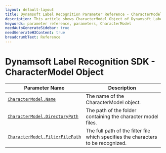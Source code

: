```yaml
---
layout: default-layout
title: Dynamsoft Label Recognition Parameter Reference - CharacterModel Object
description: This article shows CharacterModel Object of Dynamsoft Label Recognition.
keywords: parameter reference, parameters, CharacterModel
needAutoGenerateSidebar: true
needGenerateH3Content: true
breadcrumbText: Reference
---
```



# Dynamsoft Label Recognition SDK - CharacterModel Object

 | Parameter Name | Description |
 | -------------- | ----------- | 
 | [`CharacterModel.Name`](parameter-control.md#name) | The name of the CharacterModel object. |
 | [`CharacterModel.DirectoryPath`](parameter-control.md#directorypath) | The path of the folder containing the character model files. |
 | [`CharacterModel.FilterFilePath`](parameter-control.md#filterfilepath) | The full path of the filter file which specifies the characters to be recognized. |
